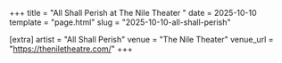 +++
title = "All Shall Perish at The Nile Theater "
date = 2025-10-10
template = "page.html"
slug = "2025-10-10-all-shall-perish"

[extra]
artist = "All Shall Perish"
venue = "The Nile Theater"
venue_url = "https://theniletheatre.com/"
+++
